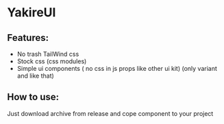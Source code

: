 # YakireUI

## Features:

- No trash TailWind css
- Stock css (css modules)
- Simple ui components ( no css in js props like other ui kit) (only variant and like that)

## How to use:

Just download archive from release and cope component to your project
